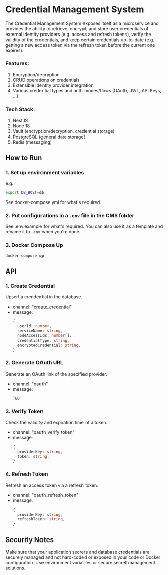 # Credential Management System

The Credential Management System exposes itself as a microservice and provides the ability to retrieve, encrypt, and store user credentials of external identity providers (e.g. access and refresh tokens), verify the validity of the credentials, and keep certain credentials up-to-date (e.g. getting a new access token via the refresh token before the current one expires).

### Features:

1. Encryption/decryption
2. CRUD operations on credentials
3. Extensible identity provider integration
4. Various credential types and auth modes/flows (OAuth, JWT, API Keys, ...)

### Tech Stack:

1. NestJS
2. Node 18
3. Vault (encryption/decryption, credential storage)
4. PostgreSQL (general data storage)
5. Redis (messaging)

## How to Run

### 1. Set up environment variables

e.g.

```bash
export DB_HOST=db
```

See docker-compose.yml for what's required.

### 2. Put configurations in a `.env` file in the CMS folder

See .env.example for what's required. You can also use it as a template and rename it to `.env` when you're done.

### 3. Docker Compose Up

```bash
docker-compose up
```

## API

### 1. Create Credential

Upsert a crendential in the database.

- channel: "create_credential"
- message:
  ```TypeScript
  {
    userId: number,
    serviceName: string,
    nodeAccessIds: number[],
    credentialType: string,
    encryptedCredential: string,
  }
  ```

### 2. Generate OAuth URL

Generate an OAuth link of the specified provider.

- channel: "oauth"
- message:
  ```TypeScript
  TBD
  ```

### 3. Verify Token

Check the validity and expiration time of a token.

- channel: "oauth_verify_token"
- message:
  ```TypeScript
  {
    providerKey: string,
    token: string,
  }
  ```

### 4. Refresh Token

Refresh an access token via a refresh token.

- channel: "oauth_refresh_token"
- message:
  ```TypeScript
  {
    providerKey: string,
    refreshToken: string,
  }
  ```

## Security Notes

Make sure that your application secrets and database credentials are securely managed and not hard-coded or exposed in your code or Docker configuration. Use environment variables or secure secret management solutions.

